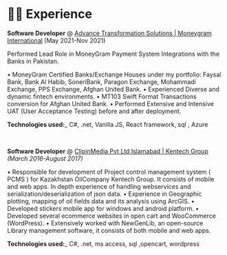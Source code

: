 # 👨‍💻 Experience

**Software Developer** @ [Advance Transformation Solutions | Moneygram International](moneygram.com/mgo/us/en/) (May 2021-Nov 2021)

Performed Lead Role in MoneyGram Payment System Integrations with the Banks in Pakistan.

• MoneyGram Certified Banks/Exchange Houses under my portfolio: Faysal Bank, Bank Al Habib, SoneriBank, Paragon Exchange, Mohammadi Exchange, PPS Exchange, Afghan United Bank.
• Experienced Diverse and dynamic fintech environments.
• MT103 Swift Format Transactions conversion for Afghan United Bank.
• Performed Extensive and Intensive UAT (User Acceptance Testing) before and after deployment. 

**Technologies used:**_ C#, .net, Vanilla JS, React framework, sql , Azure

&nbsp;

**Software Developer** @ [ClipinMedia Pvt Ltd Islamabad | Kentech Group](https://www.facebook.com/Clipinmedia/) _(March 2016-August 2017)_


• Responsible for development of Project control management system ( PCMS ) for Kazakhstan OilCompany Kentech Group. It consists of mobile and web apps. In depth experience of handling webservices and serialization/deserialization of json data.
• Experience in Geographic plotting, mapping of oil fields data and its analysis using ArcGIS.
• Developed stickers mobile app for windows and android platform.
• Developed several ecommerce websites in open cart and WooCommerce (WordPress).
• Extensively worked with NewGenLib, an open-source Library management software, it consists of both mobile and web apps.


**Technologies used:**_ C#, .net, ms access, sql ,opencart, wordpress